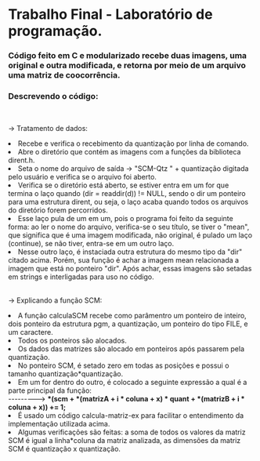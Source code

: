 # Trabalho Final - Laboratório de programação.

<h3>Código feito em C e modularizado recebe duas imagens, uma original e outra modificada, e retorna por meio de um arquivo uma matriz de coocorrência.</h3>

<h3>Descrevendo o código:</h3>
<br>
<p>-> Tratamento de dados:</p>
<li>Recebe e verifica o recebimento da quantização por linha de comando.</li>
<li>Abre o diretório que contém as imagens com a funções da biblioteca dirent.h.</li>
<li>Seta o nome do arquivo de saída -> "SCM-Qtz " + quantização digitada pelo usuário e verifica se o arquivo foi aberto.</li>
<li>Verifica se o diretório está aberto, se estiver entra em um for que termina o laço quando (dir = readdir(d)) != NULL, sendo o dir um ponteiro para uma estrutura dirent, ou seja, o laço acaba quando todos os arquivos do diretório forem percorridos.</li>
<li>Esse laço pula de um em um, pois o programa foi feito da seguinte forma: ao ler o nome do arquivo, verifica-se o seu título, se tiver o "mean", que significa que é uma imagem modificada, não original, é pulado um laço (continue), se não tiver, entra-se em um outro laço.</li>
<li>Nesse outro laço, é instaciada outra estrutura do mesmo tipo da "dir" citado acima. Porém, sua função é achar a imagem mean relacionada a imagem que está no ponteiro "dir". Após achar, essas imagens são setadas em strings e interligadas para uso no código.</li>
<br>
<p>-> Explicando a função SCM:</p>
<li>A função calculaSCM recebe como parâmentro um ponteiro de inteiro, dois ponteiro da estrutura pgm, a quantização, um ponteiro do tipo FILE, e um caractere.</li>
<li>Todos os ponteiros são alocados.</li>
<li>Os dados das matrizes são alocado em ponteiros após passarem pela quantização.</li>
<li>No ponteiro SCM, é setado zero em todas as posições e possui o tamanho quantização*quantização.</li>
<li>Em um for dentro do outro, é colocado a seguinte expressão a qual é a parte principal da função: <br> ---------> <strong>*(scm + *(matrizA + i * coluna + x) * quant + *(matrizB + i * coluna + x)) += 1;</strong></li>
<li>É usado um código calcula-matriz-ex para facilitar o entendimento da implementação utilizada acima.</li>
<li>Algumas verificações são feitas: a soma de todos os valores da matriz SCM é igual a linha*coluna da matriz analizada, as dimensões da matriz SCM é quantização x quantização.</li>
